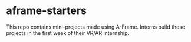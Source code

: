# aframe-starters
This repo contains mini-projects made using A-Frame. Interns build these projects in the first week of their VR/AR internship.
